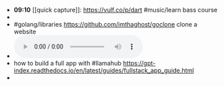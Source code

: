 - **09:10** [[quick capture]]:  https://vulf.co/p/dart #music/learn bass course
-
- #golang/libraries https://github.com/imthaghost/goclone clone a website
- ![2023-03-20-18-56-11.aac](../assets/2023-03-20-18-56-11.aac)
- how to build a full app with #llamahub https://gpt-index.readthedocs.io/en/latest/guides/fullstack_app_guide.html
-